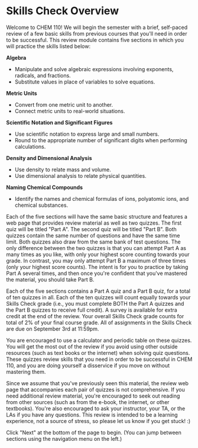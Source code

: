 # Skills Check Overview
Welcome to CHEM 110! We will begin the semester with a brief, self-paced review of a few basic skills from previous courses that you'll need in order to be successful. This review module contains five sections in which you will practice the skills listed below:

**Algebra**
* Manipulate and solve algebraic expressions involving exponents, radicals, and fractions.
* Substitute values in place of variables to solve equations.

**Metric Units**
* Convert from one metric unit to another.
* Connect metric units to real-world situations.

**Scientific Notation and Significant Figures**
* Use scientific notation to express large and small numbers.
* Round to the appropriate number of significant digits when performing calculations.

**Density and Dimensional Analysis**
* Use density to relate mass and volume.
* Use dimensional analysis to relate physical quantities.

**Naming Chemical Compounds**
* Identify the names and chemical formulas of ions, polyatomic ions, and chemical substances.

Each of the five sections will have the same basic structure and features a web page that provides review material as well as two quizzes. The first quiz will be titled "Part A". The second quiz will be titled "Part B". Both quizzes contain the same number of questions and have the same time limit. Both quizzes also draw from the same bank of test questions. The only difference between the two quizzes is that you can attempt Part A as many times as you like, with only your highest score counting towards your grade. In contrast, you may only attempt Part B a maximum of three times (only your highest score counts). The intent is for you to practice by taking Part A several times, and then once you're confident that you've mastered the material, you should take Part B. 

Each of the five sections contains a Part A quiz and a Part B quiz, for a total of ten quizzes in all. Each of the ten quizzes will count equally towards your Skills Check grade (i.e., you must complete BOTH the Part A quizzes and the Part B quizzes to receive full credit). A survey is available for extra credit at the end of the review. Your overall Skills Check grade counts for total of 2% of your final course grade. All of assignments in the Skills Check are due on September 3rd at 11:59pm.

You are encouraged to use a calculator and periodic table on these quizzes. You will get the most out of the review if you avoid using other outside resources (such as text books or the internet) when solving quiz questions. These quizzes review skills that you need in order to be successful in CHEM 110, and you are doing yourself a disservice if you move on without mastering them.

Since we assume that you've previously seen this material, the review web page that accompanies each pair of quizzes is not comprehensive. If you need additional review material, you're encouraged to seek out reading from other sources (such as from the e-book, the internet, or other textbooks). You're also encouraged to ask your instructor, your TA, or the LAs if you have any questions. This review is intended to be a learning experience, not a source of stress, so please let us know if you get stuck! :)

Click "Next" at the bottom of the page to begin. (You can jump between sections using the navigation menu on the left.)